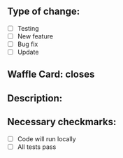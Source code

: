 ## Type of change:
- [ ] Testing
- [ ] New feature
- [ ] Bug fix
- [ ] Update

## Waffle Card: closes

## Description:


## Necessary checkmarks:
- [ ] Code will run locally
- [ ] All tests pass
